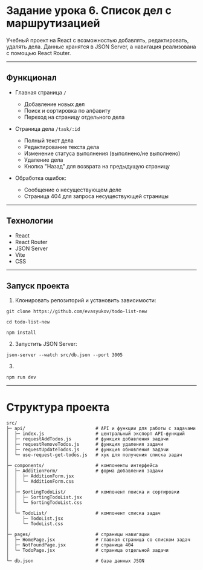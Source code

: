 # Задание урока 6. Список дел с маршрутизацией
Учебный проект на React с возможностью добавлять, редактировать, удалять дела. Данные хранятся в JSON Server, а навигация реализована с помощью React Router.

---

## Функционал
- Главная страница `/`
  - Добавление новых дел
  - Поиск и сортировка по алфавиту
  - Переход на страницу отдельного дела

- Страница дела `/task/:id`
  - Полный текст дела
  - Редактирование текста дела
  - Изменение статуса выполнения (выполнено/не выполнено)
  - Удаление дела
  - Кнопка "Назад" для возврата на предыдущую страницу

- Обработка ошибок:
  - Сообщение о несуществующем деле
  - Страница 404 для запроса несуществующей страницы
---
## Технологии
- React
- React Router
- JSON Server
- Vite
- CSS
---

## Запуск проекта
1. Клонировать репозиторий и установить зависимости:
```
git clone https://github.com/evasyukov/todo-list-new
```
```
cd todo-list-new
```
```
npm install
```

2. Запустить JSON Server:
```
json-server --watch src/db.json --port 3005
```

3.
```
npm run dev
```
--- 
# Структура проекта 
```
src/
├─ api/                          # API и функции для работы с задачами
│  ├─ index.js                   # центральный экспорт API-функций
│  ├─ requestAddTodos.js         # функция добавления задачи
│  ├─ requestRemoveTodos.js      # функция удаления задачи
│  ├─ requestUpdateTodos.js      # функция обновления задачи
│  └─ use-request-get-todos.js   # хук для получения списка задач
│
├─ components/                   # компоненты интерфейса
│  ├─ AdditionForm/              # форма добавления задачи
│  │  ├─ AdditionForm.jsx
│  │  └─ AdditionForm.css
│  │
│  ├─ SortingTodoList/           # компонент поиска и сортировки
│  │  ├─ SortingTodoList.jsx
│  │  └─ SortingTodoList.css
│  │
│  └─ TodoList/                  # компонент списка задач
│     ├─ TodoList.jsx
│     └─ TodoList.css
│
├─ pages/                        # страницы навигации
│  ├─ HomePage.jsx               # главная страница со списком задач
│  ├─ NotFoundPage.jsx           # страница 404
│  └─ TodoPage.jsx               # страница отдельной задачи
│
└─ db.json                       # база данных JSON
```

